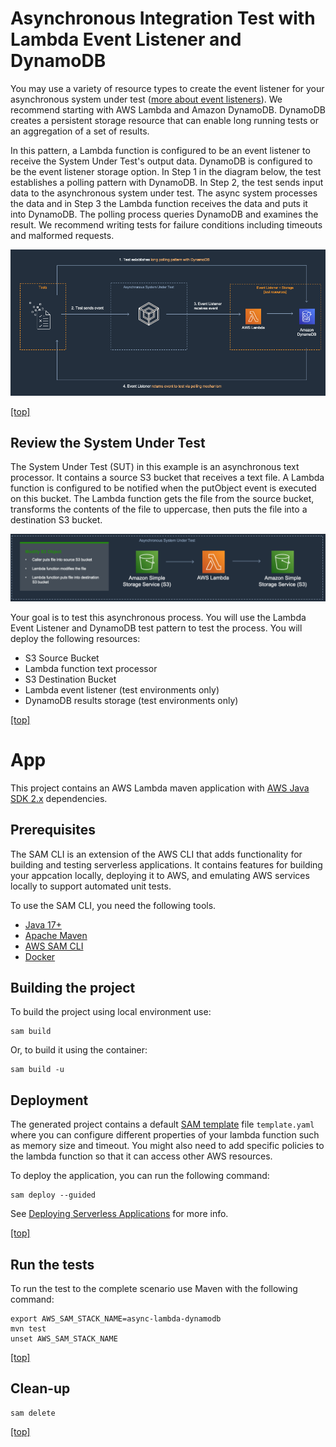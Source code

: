 # Asynchronous Integration Test with Lambda Event Listener and DynamoDB

You may use a variety of resource types to create the event listener for your asynchronous system under test ([more about event listeners](../README-ASYNC.md#configure-event-producers-and-event-listeners)). We recommend starting with AWS Lambda and Amazon DynamoDB. DynamoDB creates a persistent storage resource that can enable long running tests or an aggregation of a set of results.

In this pattern, a Lambda function is configured to be an event listener to receive the System Under Test's output data. DynamoDB is configured to be the event listener storage option. In Step 1 in the diagram below, the test establishes a polling pattern with DynamoDB. In Step 2, the test sends input data to the asynchronous system under test. The async system processes the data and in Step 3 the Lambda function receives the data and puts it into DynamoDB. The polling process queries DynamoDB and examines the result. We recommend writing tests for failure conditions including timeouts and malformed requests.

![AWS Lambda and AmazonDynamoDB](./img/lambda-dynamo.png)

[[top]](#asynchronous-integration-test-with-lambda-event-listener-and-dynamodb)

## Review the System Under Test

The System Under Test (SUT) in this example is an asynchronous text processor. It contains a source S3 bucket that receives a text file. A Lambda function is configured to be notified when the putObject event is executed on this bucket. The Lambda function gets the file from the source bucket, transforms the contents of the file to uppercase, then puts the file into a destination S3 bucket.

![S3 to Lambda to S3](../img/s3-lambda-s3.png)

Your goal is to test this asynchronous process. You will use the Lambda Event Listener and DynamoDB test pattern to test the process. You will deploy the following resources:

-   S3 Source Bucket
-   Lambda function text processor
-   S3 Destination Bucket
-   Lambda event listener (test environments only)
-   DynamoDB results storage (test environments only)

[[top]](#asynchronous-integration-test-with-lambda-event-listener-and-dynamodb)

# App

This project contains an AWS Lambda maven application with [AWS Java SDK 2.x](https://github.com/aws/aws-sdk-java-v2) dependencies.

## Prerequisites
The SAM CLI is an extension of the AWS CLI that adds functionality for building and testing serverless applications. It contains features for building your appcation locally, deploying it to AWS, and emulating AWS services locally to support automated unit tests.  

To use the SAM CLI, you need the following tools.

- [Java 17+](https://aws.amazon.com/corretto/)
- [Apache Maven](https://maven.apache.org/)
- [AWS SAM CLI](https://docs.aws.amazon.com/serverless-application-model/latest/developerguide/install-sam-cli.html)
- [Docker](https://www.docker.com/)

## Building the project
To build the project using local environment use:

```
sam build
```

Or, to build it using the container:

```
sam build -u
```

## Deployment

The generated project contains a default [SAM template](https://docs.aws.amazon.com/serverless-application-model/latest/developerguide/sam-resource-function.html) file `template.yaml` where you can 
configure different properties of your lambda function such as memory size and timeout. You might also need to add specific policies to the lambda function
so that it can access other AWS resources.

To deploy the application, you can run the following command:

```
sam deploy --guided
```

See [Deploying Serverless Applications](https://docs.aws.amazon.com/serverless-application-model/latest/developerguide/serverless-deploying.html) for more info.

[[top]](#asynchronous-integration-test-with-lambda-event-listener-and-dynamodb)

## Run the tests
To run the test to the complete scenario use Maven with the following command:

```
export AWS_SAM_STACK_NAME=async-lambda-dynamodb
mvn test
unset AWS_SAM_STACK_NAME
```

[[top]](#asynchronous-integration-test-with-lambda-event-listener-and-dynamodb)

## Clean-up
```
sam delete
```

[[top]](#asynchronous-integration-test-with-lambda-event-listener-and-dynamodb)
